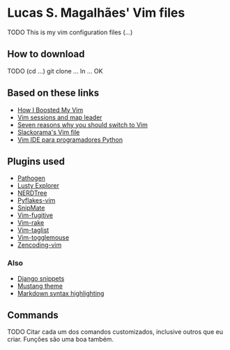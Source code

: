 Lucas S. Magalhães' Vim files
=============================

TODO This is my vim configuration files (...)

How to download
-----------------

TODO (cd ...)
git clone ...
ln ...
OK

Based on these links
--------------------

* [How I Boosted My Vim][1]
* [Vim sessions and map leader][2]
* [Seven reasons why you should switch to Vim][3]
* [Slackorama's Vim file][4]
* [Vim IDE para programadores Python][5]

Plugins used
------------

* [Pathogen][Pathogen]
* [Lusty Explorer][Lusty]
* [NERDTree][Nerd]
* [Pyflakes-vim][Flakes]
* [SnipMate][Snipmate]
* [Vim-fugitive][Fugitive]
* [Vim-rake][Rake]
* [Vim-taglist][Taglist]
* [Vim-togglemouse][Toggle]
* [Zencoding-vim][Zen]

### Also

* [Django snippets][Django snippets]
* [Mustang theme][Mustang]
* [Markdown syntax highlighting][Markdown]

Commands
--------

TODO Citar cada um dos comandos customizados, inclusive outros que eu criar.
Funções são uma boa também.

[1]: http://nvie.com/posts/how-i-boosted-my-vim/
[2]: http://feralchicken.wordpress.com/2011/01/03/vim-sessions-and-map-leader/
[3]: http://agiliq.com/blog/2010/11/seven-reasons-why-you-should-switch-to-vim-for-dja/
[4]: http://www.slackorama.com/projects/vim/vimrc.html
[5]: http://avelino.us/2011/12/22/vim-ide-para-programadores-python/

[Pathogen]: https://github.com/tpope/vim-pathogen
[Lusty]: https://github.com/vim-scripts/LustyExplorer
[Nerd]: https://github.com/scrooloose/nerdtree
[Flakes]: https://github.com/kevinw/pyflakes-vim
[Snipmate]: https://github.com/msanders/snipmate.vim
[Fugitive]: https://github.com/tpope/vim-fugitive
[Rake]: https://github.com/tpope/vim-rake
[Taglist]: https://github.com/vim-scripts/taglist.vim
[Toggle]: https://github.com/nvie/vim-togglemouse
[Zen]: https://github.com/mattn/zencoding-vim

[Django snippets]: https://github.com/robhudson/snipmate_for_django
[Mustang]: https://github.com/cschlueter/vim-mustang
[Markdown]: https://github.com/plasticboy/vim-markdown
